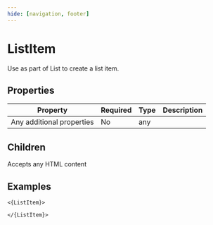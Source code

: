```yaml
---
hide: [navigation, footer]
---
```

# ListItem

Use as part of List to create a list item.

## Properties

| Property | Required | Type | Description |
|----------|----------|------|-------------|
|Any additional properties|No|any||

## Children

Accepts any HTML content

## Examples

```
<{ListItem}>

</{ListItem}>
```
